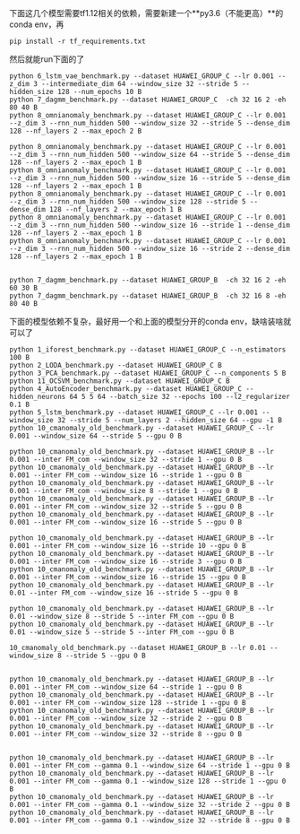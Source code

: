 下面这几个模型需要tf1.12相关的依赖，需要新建一个**py3.6（不能更高）**的conda env，再

```pip install -r tf_requirements.txt```

然后就能run下面的了


```
python 6_lstm_vae_benchmark.py --dataset HUAWEI_GROUP_C --lr 0.001 --z_dim 3 --intermediate_dim 64 --window_size 32 --stride 5 --hidden_size 128 --num_epochs 10 B
python 7_dagmm_benchmark.py --dataset HUAWEI_GROUP_C  -ch 32 16 2 -eh 80 40 B
python 8_omnianomaly_benchmark.py --dataset HUAWEI_GROUP_C --lr 0.001 --z_dim 3 --rnn_num_hidden 500 --window_size 32 --stride 5 --dense_dim 128 --nf_layers 2 --max_epoch 2 B

python 8_omnianomaly_benchmark.py --dataset HUAWEI_GROUP_C --lr 0.001 --z_dim 3 --rnn_num_hidden 500 --window_size 64 --stride 5 --dense_dim 128 --nf_layers 2 --max_epoch 1 B
python 8_omnianomaly_benchmark.py --dataset HUAWEI_GROUP_C --lr 0.001 --z_dim 3 --rnn_num_hidden 500 --window_size 16 --stride 5 --dense_dim 128 --nf_layers 2 --max_epoch 1 B
python 8_omnianomaly_benchmark.py --dataset HUAWEI_GROUP_C --lr 0.001 --z_dim 3 --rnn_num_hidden 500 --window_size 128 --stride 5 --dense_dim 128 --nf_layers 2 --max_epoch 1 B
python 8_omnianomaly_benchmark.py --dataset HUAWEI_GROUP_C --lr 0.001 --z_dim 3 --rnn_num_hidden 500 --window_size 16 --stride 1 --dense_dim 128 --nf_layers 2 --max_epoch 1 B
python 8_omnianomaly_benchmark.py --dataset HUAWEI_GROUP_C --lr 0.001 --z_dim 3 --rnn_num_hidden 500 --window_size 16 --stride 2 --dense_dim 128 --nf_layers 2 --max_epoch 1 B


python 7_dagmm_benchmark.py --dataset HUAWEI_GROUP_B  -ch 32 16 2 -eh 60 30 B
python 7_dagmm_benchmark.py --dataset HUAWEI_GROUP_B  -ch 32 16 8 -eh 80 40 B
```


下面的模型依赖不复杂，最好用一个和上面的模型分开的conda env，缺啥装啥就可以了

```
python 1_iforest_benchmark.py --dataset HUAWEI_GROUP_C --n_estimators 100 B
python 2_LODA_benchmark.py --dataset HUAWEI_GROUP_C B
python 3_PCA_benchmark.py --dataset HUAWEI_GROUP_C --n_components 5 B
python 11_OCSVM_benchmark.py --dataset HUAWEI_GROUP_C B
python 4_AutoEncoder_benchmark.py --dataset HUAWEI_GROUP_C --hidden_neurons 64 5 5 64 --batch_size 32 --epochs 100 --l2_regularizer 0.1 B
python 5_lstm_benchmark.py --dataset HUAWEI_GROUP_C --lr 0.001 --window_size 32 --stride 5 --num_layers 2 --hidden_size 64 --gpu -1 B
python 10_cmanomaly_old_benchmark.py --dataset HUAWEI_GROUP_C --lr 0.001 --window_size 64 --stride 5 --gpu 0 B

python 10_cmanomaly_old_benchmark.py --dataset HUAWEI_GROUP_B --lr 0.001 --inter FM_com --window_size 32 --stride 1 --gpu 0 B
python 10_cmanomaly_old_benchmark.py --dataset HUAWEI_GROUP_B --lr 0.001 --inter FM_com --window_size 16 --stride 1 --gpu 0 B
python 10_cmanomaly_old_benchmark.py --dataset HUAWEI_GROUP_B --lr 0.001 --inter FM_com --window_size 8 --stride 1 --gpu 0 B
python 10_cmanomaly_old_benchmark.py --dataset HUAWEI_GROUP_B --lr 0.001 --inter FM_com --window_size 32 --stride 5 --gpu 0 B
python 10_cmanomaly_old_benchmark.py --dataset HUAWEI_GROUP_B --lr 0.001 --inter FM_com --window_size 16 --stride 5 --gpu 0 B

python 10_cmanomaly_old_benchmark.py --dataset HUAWEI_GROUP_B --lr 0.001 --inter FM_com --window_size 16 --stride 10 --gpu 0 B
python 10_cmanomaly_old_benchmark.py --dataset HUAWEI_GROUP_B --lr 0.001 --inter FM_com --window_size 16 --stride 3 --gpu 0 B
python 10_cmanomaly_old_benchmark.py --dataset HUAWEI_GROUP_B --lr 0.001 --inter FM_com --window_size 16 --stride 15 --gpu 0 B
python 10_cmanomaly_old_benchmark.py --dataset HUAWEI_GROUP_B --lr 0.01 --inter FM_com --window_size 16 --stride 5 --gpu 0 B

python 10_cmanomaly_old_benchmark.py --dataset HUAWEI_GROUP_B --lr 0.01 --window_size 8 --stride 5 --inter FM_com --gpu 0 B
python 10_cmanomaly_old_benchmark.py --dataset HUAWEI_GROUP_B --lr 0.01 --window_size 5 --stride 5 --inter FM_com --gpu 0 B

10_cmanomaly_old_benchmark.py --dataset HUAWEI_GROUP_B --lr 0.01 --window_size 8 --stride 5 --gpu 0 B


python 10_cmanomaly_old_benchmark.py --dataset HUAWEI_GROUP_B --lr 0.001 --inter FM_com --window_size 64 --stride 1 --gpu 0 B
python 10_cmanomaly_old_benchmark.py --dataset HUAWEI_GROUP_B --lr 0.001 --inter FM_com --window_size 128 --stride 1 --gpu 0 B
python 10_cmanomaly_old_benchmark.py --dataset HUAWEI_GROUP_B --lr 0.001 --inter FM_com --window_size 32 --stride 2 --gpu 0 B
python 10_cmanomaly_old_benchmark.py --dataset HUAWEI_GROUP_B --lr 0.001 --inter FM_com --window_size 32 --stride 8 --gpu 0 B


python 10_cmanomaly_old_benchmark.py --dataset HUAWEI_GROUP_B --lr 0.001 --inter FM_com --gamma 0.1 --window_size 64 --stride 1 --gpu 0 B
python 10_cmanomaly_old_benchmark.py --dataset HUAWEI_GROUP_B --lr 0.001 --inter FM_com --gamma 0.1 --window_size 128 --stride 1 --gpu 0 B
python 10_cmanomaly_old_benchmark.py --dataset HUAWEI_GROUP_B --lr 0.001 --inter FM_com --gamma 0.1 --window_size 32 --stride 2 --gpu 0 B
python 10_cmanomaly_old_benchmark.py --dataset HUAWEI_GROUP_B --lr 0.001 --inter FM_com --gamma 0.1 --window_size 32 --stride 8 --gpu 0 B

```
